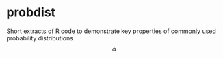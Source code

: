 # probdist
Short extracts of R code to demonstrate key properties of commonly used probability distributions
$$ \alpha $$
